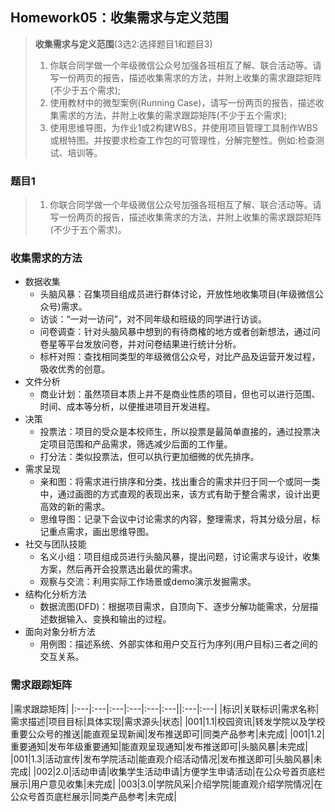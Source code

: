 ## Homework05：收集需求与定义范围
> **收集需求与定义范围**(3选2:选择题目1和题目3)
> 1. 你联合同学做一个年级微信公众号加强各班相互了解、联合活动等。请写一份两页的报告，描述收集需求的方法，并附上收集的需求跟踪矩阵(不少于五个需求);
> 2. 使用教材中的微型案例(Running Case)，请写一份两页的报告，描述收集需求的方法，并附上收集的需求跟踪矩阵(不少于五个需求);
> 3. 使用思维导图，为作业1或2构建WBS，并使用项目管理工具制作WBS或根特图。并按要求检查工作包的可管理性，分解完整性。例如:检查测试、培训等。  

### 题目1  
> 1. 你联合同学做一个年级微信公众号加强各班相互了解、联合活动等。请写一份两页的报告，描述收集需求的方法，并附上收集的需求跟踪矩阵(不少于五个需求)。  

### 收集需求的方法
- 数据收集
  - 头脑风暴：召集项目组成员进行群体讨论，开放性地收集项目(年级微信公众号)需求。
  - 访谈：“一对一访问”，对不同年级和班级的同学进行访谈。
  - 问卷调查：针对头脑风暴中想到的有待商榷的地方或者创新想法，通过问卷星等平台发放问卷，并对问卷结果进行统计分析。
  - 标杆对照：查找相同类型的年级微信公众号，对比产品及运营开发过程，吸收优秀的创意。
- 文件分析
  - 商业计划：虽然项目本质上并不是商业性质的项目，但也可以进行范围、时间、成本等分析，以便推进项目开发进程。
- 决策
  - 投票法：项目的受众是本校师生，所以投票是最简单直接的，通过投票决定项目范围和产品需求，筛选减少后面的工作量。
  - 打分法：类似投票法，但可以执行更加细微的优先排序。
- 需求呈现
  - 亲和图：将需求进行排序和分类，找出重合的需求并归于同一个或同一类中，通过画图的方式直观的表现出来，该方式有助于整合需求，设计出更高效的新的需求。
  - 思维导图：记录下会议中讨论需求的内容，整理需求，将其分级分层，标记重点需求，画出思维导图。
- 社交与团队技能
  - 名义小组：项目组成员进行头脑风暴，提出问题，讨论需求与设计，收集方案，然后再开会投票选出最优的需求。
  - 观察与交流：利用实际工作场景或demo演示发掘需求。
- 结构化分析方法
  - 数据流图(DFD)：根据项目需求，自顶向下、逐步分解功能需求，分层描述数据输入、变换和输出的过程。
- 面向对象分析方法
  - 用例图：描述系统、外部实体和用户交互行为序列(用户目标)三者之间的交互关系。
  
### 需求跟踪矩阵
|需求跟踪矩阵|
|:---|:---|:---|:---|:---|:---||:---|:---|
|标识|关联标识|需求名称|需求描述|项目目标|具体实现|需求源头|状态|
|001|1.1|校园资讯|转发学院以及学校重要公众号的推送|能直观呈现新闻|发布推送即可|同类产品参考|未完成|
|001|1.2|重要通知|发布年级重要通知|能直观呈现通知|发布推送即可|头脑风暴|未完成|
|001|1.3|活动宣传|发布学院活动|能直观介绍活动情况|发布推送即可|头脑风暴|未完成|
|002|2.0|活动申请|收集学生活动申请|方便学生申请活动|在公众号首页底栏展示|用户意见收集|未完成|
|003|3.0|学院风采|介绍学院|能直观介绍学院情况|在公众号首页底栏展示|同类产品参考|未完成|







